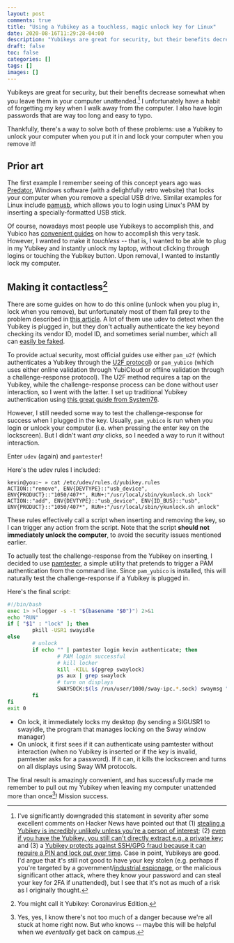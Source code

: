 ```yaml
---
layout: post
comments: true
title: "Using a Yubikey as a touchless, magic unlock key for Linux"
date: 2020-08-16T11:29:28-04:00
description: "Yubikeys are great for security, but their benefits decrease somewhat when you leave them in your computer unattended. I also have login passwords that are way too long. How to solve these problems? Use a Yubikey to unlock your computer!"
draft: false
toc: false
categories: []
tags: []
images: []
---
```


Yubikeys are great for security, but their benefits decrease somewhat when you leave them in your computer unattended.[^3] I unfortunately have a habit of forgetting my key when I walk away from the computer. I also have login passwords that are way too long and easy to typo.

Thankfully, there's a way to solve both of these problems: use a Yubikey to unlock your computer when you put it in and lock your computer when you remove it!

## Prior art

The first example I remember seeing of this concept years ago was [Predator](https://www.predator-usb.com/predator/en/index.php), Windows software (with a delightfully retro website) that locks your computer when you remove a special USB drive. Similar examples for Linux include [pamusb](https://wiki.debian.org/pamusb), which allows you to login using Linux's PAM by inserting a specially-formatted USB stick.

Of course, nowadays most people use Yubikeys to accomplish this, and Yubico has [convenient guides](https://developers.yubico.com/yubico-pam/Authentication_Using_Challenge-Response.html) on how to accomplish this very task. However, I wanted to make it _touchless_ -- that is, I wanted to be able to plug in my Yubikey and instantly unlock my laptop, without clicking through logins or touching the Yubikey button. Upon removal, I wanted to instantly lock my computer.

## Making it contactless[^1]

There are some guides on how to do this online (unlock when you plug in, lock when you remove), but unfortunately most of them fall prey to the problem described in [this article](https://medium.com/@d0znpp/how-to-sacrifice-security-using-a-public-yubikey-linux-guides-c823c4c6e2). A lot of them use udev to detect when the Yubikey is plugged in, but they don't actually authenticate the key beyond checking its vendor ID, model ID, and sometimes serial number, which all can [easily be faked](https://forums.anandtech.com/threads/changing-creating-a-custom-serial-id-on-a-flash-drive-low-level-blocks.2099116/).

To provide actual security, most official guides use either `pam_u2f` (which authenticates a Yubikey through the [U2F protocol](https://en.wikipedia.org/wiki/Universal_2nd_Factor)) or `pam_yubico` (which uses either online validation through YubiCloud or offline validation through a challenge-response protocol). The U2F method requires a tap on the Yubikey, while the challenge-response process can be done without user interaction, so I went with the latter. I set up traditional Yubikey authentication using [this great guide from System76](https://support.system76.com/articles/yubikey-login/).

However, I still needed some way to test the challenge-response for success when I plugged in the key. Usually, `pam_yubico` is run when you login or unlock your computer (i.e. when pressing the enter key on the lockscreen). But I didn't want _any_ clicks, so I needed a way to run it without interaction.

Enter `udev` (again) and `pamtester`!

Here's the udev rules I included:

```
kevin@you:~ » cat /etc/udev/rules.d/yubikey.rules
ACTION::"remove", ENV{DEVTYPE}::"usb_device", ENV{PRODUCT}::"1050/407*", RUN+:"/usr/local/sbin/ykunlock.sh lock"
ACTION::"add", ENV{DEVTYPE}::"usb_device", ENV{ID_BUS}::"usb", ENV{PRODUCT}::"1050/407*", RUN+:"/usr/local/sbin/ykunlock.sh unlock"
```

These rules effectively call a script when inserting and removing the key, so I can trigger any action from the script. Note that the script **should not immediately unlock the computer**, to avoid the security issues mentioned earlier.

To actually test the challenge-response from the Yubikey on inserting, I decided to use [pamtester](http://pamtester.sourceforge.net/), a simple utility that pretends to trigger a PAM authentication from the command line. Since `pam_yubico` is installed, this will naturally test the challenge-response if a Yubikey is plugged in.

Here's the final script:

```bash
#!/bin/bash
exec 1> >(logger -s -t "$(basename "$0")") 2>&1
echo "RUN"
if [ "$1" : "lock" ]; then
        pkill -USR1 swayidle
else
        # unlock
        if echo "" | pamtester login kevin authenticate; then
                # PAM login successful
                # kill locker
                kill -KILL $(pgrep swaylock)
                ps aux | grep swaylock
                # turn on displays
                SWAYSOCK:$(ls /run/user/1000/sway-ipc.*.sock) swaymsg "output * dpms on"
        fi
fi
exit 0
```

- On lock, it immediately locks my desktop (by sending a SIGUSR1 to swayidle, the program that manages locking on the Sway window manager)
- On unlock, it first sees if it can authenticate using pamtester without interaction (when no Yubikey is inserted or if the key is invalid, pamtester asks for a password). If it can, it kills the lockscreen and turns on all displays using Sway WM protocols.

The final result is amazingly convenient, and has successfully made me remember to pull out my Yubikey when leaving my computer unattended more than once[^2]! Mission success.

[^1]: You might call it Yubikey: Coronavirus Edition.
[^2]: Yes, yes, I know there's not too much of a danger because we're all stuck at home right now. But who knows -- maybe this will be helpful when we _eventually_ get back on campus.
[^3]: I've significantly downgraded this statement in severity after some excellent comments on Hacker News have pointed out that (1) [stealing a Yubikey is incredibly unlikely unless you're a person of interest](https://news.ycombinator.com/item?id:24192390); (2) [even if you have the Yubikey, you still can't directly extract e.g. a private key](https://news.ycombinator.com/item?id:24192138); and (3) a [Yubikey protects against SSH/GPG fraud because it can require a PIN and lock out over time](https://news.ycombinator.com/item?id:24190313). Case in point, Yubikeys are good. I'd argue that it's still not good to have your key stolen (e.g. perhaps if you're targeted by a government/[industrial espionage](https://news.ycombinator.com/item?id:24194081), or the malicious significant other attack, where they know your password and can steal your key for 2FA if unattended), but I see that it's not as much of a risk as I originally thought.
